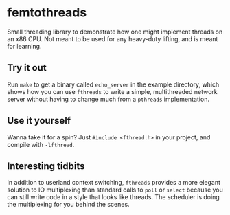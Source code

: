 femtothreads
============

Small threading library to demonstrate how one might implement threads on
an x86 CPU. Not meant to be used for any heavy-duty lifting, and is meant
for learning.

Try it out
----------

Run `make` to get a binary called `echo_server` in the example directory,
which shows how you can use `fthreads` to write a simple, multithreaded
network server without having to change much from a `pthreads` implementation.

Use it yourself
---------------

Wanna take it for a spin? Just `#include <fthread.h>` in your project, and
compile with `-lfthread`.

Interesting tidbits
-------------------

In addition to userland context switching, `fthreads` provides a more elegant
solution to IO multiplexing than standard calls to `poll` or `select` because
you can still write code in a style that looks like threads. The scheduler
is doing the multiplexing for you behind the scenes.
